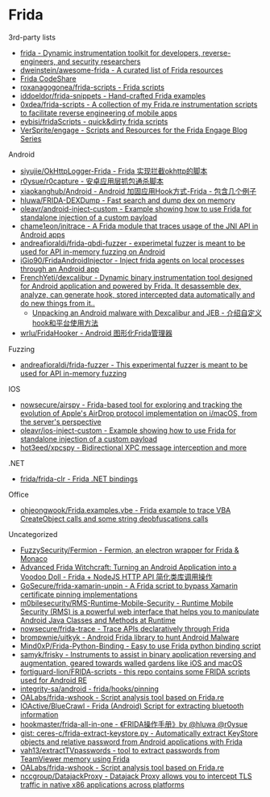 # Frida

3rd-party lists

* [frida - Dynamic instrumentation toolkit for developers, reverse-engineers, and security researchers](https://github.com/frida/frida)
* [dweinstein/awesome-frida - A curated list of Frida resources](https://github.com/dweinstein/awesome-frida)
* [Frida CodeShare](https://codeshare.frida.re/browse)
* [roxanagogonea/frida-scripts - Frida scripts](https://gitlab.com/roxanagogonea/frida-scripts)
* [iddoeldor/frida-snippets - Hand-crafted Frida examples](https://github.com/iddoeldor/frida-snippets)
* [0xdea/frida-scripts - A collection of my Frida.re instrumentation scripts to facilitate reverse engineering of mobile apps](https://github.com/0xdea/frida-scripts)
* [eybisi/fridaScripts - quick&dirty frida scripts](https://github.com/eybisi/fridaScripts)
* [VerSprite/engage - Scripts and Resources for the Frida Engage Blog Series](https://github.com/VerSprite/engage)

Android

* [siyujie/OkHttpLogger-Frida - Frida 实现拦截okhttp的脚本](https://github.com/siyujie/OkHttpLogger-Frida)
* [r0ysue/r0capture - 安卓应用层抓包通杀脚本](https://github.com/r0ysue/r0capture)
* [xiaokanghub/Android - Android 加固应用Hook方式-Frida - 包含几个例子](https://github.com/xiaokanghub/Android)
* [hluwa/FRIDA-DEXDump - Fast search and dump dex on memory](https://github.com/hluwa/FRIDA-DEXDump)
* [oleavr/android-inject-custom - Example showing how to use Frida for standalone injection of a custom payload](https://github.com/oleavr/android-inject-custom)
* [chame1eon/jnitrace - A Frida module that traces usage of the JNI API in Android apps](https://github.com/chame1eon/jnitrace)
* [andreafioraldi/frida-qbdi-fuzzer - experimetal fuzzer is meant to be used for API in-memory fuzzing on Android](https://github.com/andreafioraldi/frida-qbdi-fuzzer)
* [iGio90/FridaAndroidInjector - Inject frida agents on local processes through an Android app](https://github.com/iGio90/FridaAndroidInjector)
* [FrenchYeti/dexcalibur - Dynamic binary instrumentation tool designed for Android application and powered by Frida. It desassemble dex, analyze, can generate hook, stored intercepted data automatically and do new things from it..](https://github.com/FrenchYeti/dexcalibur)
  * [Unpacking an Android malware with Dexcalibur and JEB - 介绍自定义hook和平台使用方法](https://cryptax.medium.com/unpacking-an-android-malware-with-dexcalibur-and-jeb-59bdd905d4a7)
* [wrlu/FridaHooker - Android 图形化Frida管理器](https://github.com/wrlu/FridaHooker)

Fuzzing

* [andreafioraldi/frida-fuzzer - This experimental fuzzer is meant to be used for API in-memory fuzzing](https://github.com/andreafioraldi/frida-fuzzer)

IOS

* [nowsecure/airspy - Frida-based tool for exploring and tracking the evolution of Apple's AirDrop protocol implementation on i/macOS, from the server's perspective](https://github.com/nowsecure/airspy)
* [oleavr/ios-inject-custom - Example showing how to use Frida for standalone injection of a custom payload](https://github.com/oleavr/ios-inject-custom)
* [hot3eed/xpcspy - Bidirectional XPC message interception and more](https://github.com/hot3eed/xpcspy)

.NET

* [frida/frida-clr - Frida .NET bindings](https://github.com/frida/frida-clr)

Office

* [ohjeongwook/Frida.examples.vbe - Frida example to trace VBA CreateObject calls and some string deobfuscations calls](https://github.com/ohjeongwook/Frida.examples.vbe)

Uncategorized

* [FuzzySecurity/Fermion - Fermion, an electron wrapper for Frida & Monaco](https://github.com/FuzzySecurity/Fermion)
* [Advanced Frida Witchcraft: Turning an Android Application into a Voodoo Doll - Frida + NodeJS HTTP API 简化类库调用操作](https://www.nccgroup.trust/us/about-us/newsroom-and-events/blog/2019/june/advanced-frida-witchcraft-turning-an-android-application-into-a-voodoo-doll/)
* [GoSecure/frida-xamarin-unpin - A Frida script to bypass Xamarin certificate pinning implementations](https://github.com/GoSecure/frida-xamarin-unpin)
* [m0bilesecurity/RMS-Runtime-Mobile-Security - Runtime Mobile Security (RMS) is a powerful web interface that helps you to manipulate Android Java Classes and Methods at Runtime](https://github.com/m0bilesecurity/RMS-Runtime-Mobile-Security)
* [nowsecure/frida-trace - Trace APIs declaratively through Frida](https://github.com/nowsecure/frida-trace)
* [brompwnie/uitkyk - Android Frida library to hunt Android Malware](https://github.com/brompwnie/uitkyk)
* [Mind0xP/Frida-Python-Binding - Easy to use Frida python binding script](https://github.com/Mind0xP/Frida-Python-Binding)
* [samyk/frisky - Instruments to assist in binary application reversing and augmentation, geared towards walled gardens like iOS and macOS](https://github.com/samyk/frisky)
* [fortiguard-lion/FRIDA-scripts - this repo contains some FRIDA scripts used for Android RE](https://github.com/fortiguard-lion/FRIDA-scripts)
* [integrity-sa/android - frida/hooks/pinning](https://github.com/integrity-sa/android/tree/master/frida/hooks/pinning)
* [OALabs/frida-wshook - Script analysis tool based on Frida.re](https://github.com/OALabs/frida-wshook)
* [IOActive/BlueCrawl - Frida (Android) Script for extracting bluetooth information](https://github.com/IOActive/BlueCrawl)
* [hookmaster/frida-all-in-one - 《FRIDA操作手册》by @hluwa @r0ysue](https://github.com/hookmaster/frida-all-in-one)
* [gist: ceres-c/frida-extract-keystore.py - Automatically extract KeyStore objects and relative password from Android applications with Frida ](https://gist.github.com/ceres-c/cb3b69e53713d5ad9cf6aac9b8e895d2)
* [vah13/extractTVpasswords - tool to extract passwords from TeamViewer memory using Frida](https://github.com/vah13/extractTVpasswords)
* [OALabs/frida-wshook - Script analysis tool based on Frida.re](https://github.com/OALabs/frida-wshook)
* [nccgroup/DatajackProxy - Datajack Proxy allows you to intercept TLS traffic in native x86 applications across platforms](https://github.com/nccgroup/DatajackProxy)



